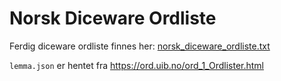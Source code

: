 # Norsk Diceware Ordliste

Ferdig diceware ordliste finnes her: [norsk_diceware_ordliste.txt](norsk_diceware_ordliste.txt)

`lemma.json` er hentet fra https://ord.uib.no/ord_1_Ordlister.html
